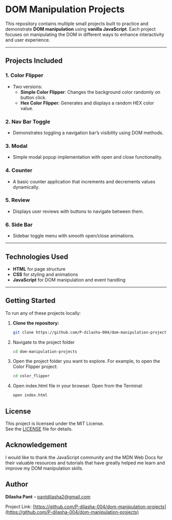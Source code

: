 # DOM Manipulation Projects

This repository contains multiple small projects built to practice and demonstrate **DOM manipulation** using **vanilla JavaScript**. Each project focuses on manipulating the DOM in different ways to enhance interactivity and user experience.

---

## Projects Included

### 1. Color Flipper
- Two versions:
  - **Simple Color Flipper**: Changes the background color randomly on button click.
  - **Hex Color Flipper**: Generates and displays a random HEX color value.
  
### 2. Nav Bar Toggle
- Demonstrates toggling a navigation bar’s visibility using DOM methods.

### 3. Modal
- Simple modal popup implementation with open and close functionality.

### 4. Counter
- A basic counter application that increments and decrements values dynamically.

### 5. Review
- Displays user reviews with buttons to navigate between them.

### 6. Side Bar
- Sidebar toggle menu with smooth open/close animations.

---

## Technologies Used

- **HTML** for page structure
- **CSS** for styling and animations
- **JavaScript** for DOM manipulation and event handling

---

## Getting Started

To run any of these projects locally:

1. **Clone the repository:**

   ```bash
   git clone https://github.com/P-dilasha-004/dom-manipulation-projects.git

2. Navigate to the project folder

   ```bash
   cd dom-manipulation-projects

3. Open the project folder you want to explore. For example, to open the Color Flipper project:

   ```bash
   cd color_flipper

4. Open index.html file in your browser. Open from the Terminal:

   ```bash
   open index.html


## License

This project is licensed under the MIT License.  
See the [LICENSE](LICENSE) file for details.

## Acknowledgement

I would like to thank the JavaScript community and the MDN Web Docs for their valuable resources and tutorials that have greatly helped me learn and improve my DOM manipulation skills.

## Author

**Dilasha Pant** – [pantdilasha2@gmail.com](mailto:pantdilasha2@gmail.com)

Project Link: [https://github.com/P-dilasha-004/dom-manipulation-projects](https://github.com/P-dilasha-004/dom-manipulation-projects)

